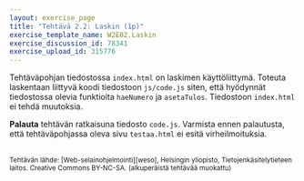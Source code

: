 ```yaml
---
layout: exercise_page
title: "Tehtävä 2.2: Laskin (1p)"
exercise_template_name: W2E02.Laskin
exercise_discussion_id: 78341
exercise_upload_id: 315776
---
```


Tehtäväpohjan tiedostossa `index.html` on laskimen käyttöliittymä. Toteuta laskentaan liittyvä koodi tiedostoon `js/code.js` siten, että hyödynnät tiedostossa olevia funktioita `haeNumero` ja `asetaTulos`. Tiedostoon `index.html` ei tehdä muutoksia.

**Palauta** tehtävän ratkaisuna tiedosto `code.js`. Varmista ennen palautusta, että tehtäväpohjassa oleva sivu `testaa.html` ei esitä virheilmoituksia. 

<br/>

<small>
Tehtävän lähde: [Web-selainohjelmointi][weso], Helsingin yliopisto, Tietojenkäsitelytieteen laitos.
Creative Commons BY-NC-SA. (alkuperäistä tehtävää muokattu)
</small>

[weso]: http://web-selainohjelmointi.github.io/
